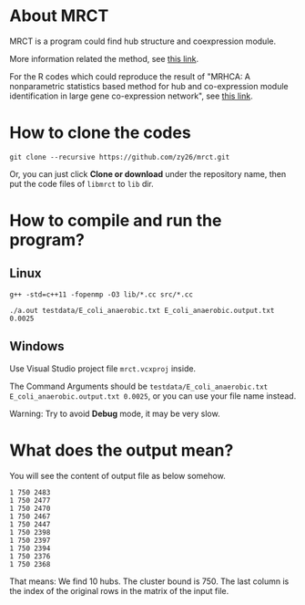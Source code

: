 # About MRCT

MRCT is a program could find hub structure and coexpression module.

More information related the method, see [this link](https://github.com/zy26/MRHCA).
 
For the R codes which could reproduce the result of "MRHCA: A nonparametric statistics based method for hub and co-expression module identification in large gene co-expression network", see [this link](https://github.com/zy26/MRHCA-R).

# How  to clone the codes

```
git clone --recursive https://github.com/zy26/mrct.git
```

Or, you can just click **Clone or download** under the repository name, then put the code files of ```libmrct``` to ```lib``` dir.

# How to compile and run the program?

## Linux

```
g++ -std=c++11 -fopenmp -O3 lib/*.cc src/*.cc
```

```
./a.out testdata/E_coli_anaerobic.txt E_coli_anaerobic.output.txt 0.0025
```

## Windows

Use Visual Studio project file ```mrct.vcxproj``` inside.

The Command Arguments should be ```testdata/E_coli_anaerobic.txt E_coli_anaerobic.output.txt 0.0025```, or you can use your file name instead.

Warning: Try to avoid **Debug** mode, it may be very slow.

# What does the output mean?

You will see the content of output file as below somehow.

```
1 750 2483
1 750 2477
1 750 2470
1 750 2467
1 750 2447
1 750 2398
1 750 2397
1 750 2394
1 750 2376
1 750 2368
```

That means: We find 10 hubs. The cluster bound is 750. The last column is the index of the original rows in the matrix of the input file. 
